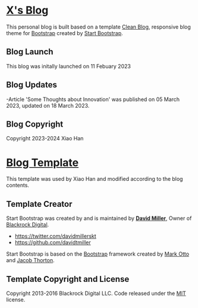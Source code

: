 # [X's Blog](http://www.drxiaohan.com/)

This personal blog is built based on a template [Clean Blog](http://startbootstrap.com/template-overviews/clean-blog/), responsive blog theme for [Bootstrap](http://getbootstrap.com/) created by [Start Bootstrap](http://startbootstrap.com/).

## Blog Launch

This blog was initally launched on 11 Febuary 2023

## Blog Updates

-Article 'Some Thoughts about Innovation' was published on 05 March 2023, updated on 18 March 2023.

## Blog Copyright

Copyright 2023-2024 Xiao Han

# [Blog Template](https://startbootstrap.com/theme/clean-blog)

This template was used by Xiao Han and modified according to the blog contents.

## Template Creator

Start Bootstrap was created by and is maintained by **[David Miller](http://davidmiller.io/)**, Owner of [Blackrock Digital](http://blackrockdigital.io/).

* https://twitter.com/davidmillerskt
* https://github.com/davidtmiller

Start Bootstrap is based on the [Bootstrap](http://getbootstrap.com/) framework created by [Mark Otto](https://twitter.com/mdo) and [Jacob Thorton](https://twitter.com/fat).

## Template Copyright and License

Copyright 2013-2016 Blackrock Digital LLC. Code released under the [MIT](https://github.com/BlackrockDigital/startbootstrap-clean-blog/blob/gh-pages/LICENSE) license.
